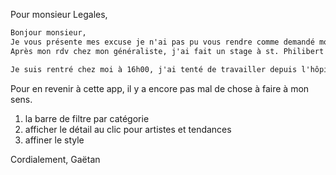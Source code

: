 Pour monsieur Legales,

```txt
Bonjour monsieur,
Je vous présente mes excuse je n'ai pas pu vous rendre comme demandé mon travail vendredi.
Après mon rdv chez mon généraliste, j'ai fait un stage à st. Philibert inflammation intestinale que je dois faire surveiller de près par mon gastro-entérologue depuis mon opération de cette tumeur.

Je suis rentré chez moi à 16h00, j'ai tenté de travailler depuis l'hôpital entre 2 examens.

```

Pour en revenir à cette app, il y a encore pas mal de chose à faire à mon sens.

1. la barre de filtre par catégorie
2. afficher le détail au clic pour artistes et tendances
3. affiner le style

Cordialement,
Gaëtan
